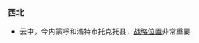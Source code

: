 ### 西北
- 云中，今内蒙呼和浩特市托克托县，[战略位置](https://bkimg.cdn.bcebos.com/pic/91529822720e0cf3e87983770346f21fbf09aab4)非常重要